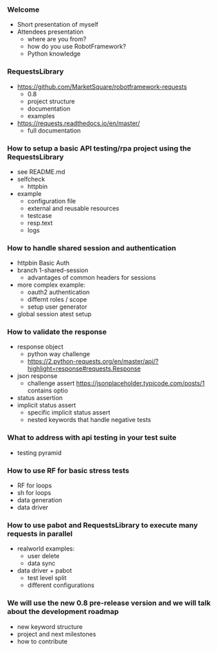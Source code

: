 
### Welcome
- Short presentation of myself
- Attendees presentation
  - where are you from?
  - how do you use RobotFramework?
  - Python knowledge

### RequestsLibrary
- https://github.com/MarketSquare/robotframework-requests
  - 0.8
  - project structure
  - documentation 
  - examples
- https://requests.readthedocs.io/en/master/
  - full documentation

### How to setup a basic API testing/rpa project using the RequestsLibrary
- see README.md
- selfcheck
  - httpbin
- example
  - configuration file
  - external and reusable resources
  - testcase
  - resp.text
  - logs

### How to handle shared session and authentication
- httpbin Basic Auth
- branch 1-shared-session
  - advantages of common headers for sessions
- more complex example:
  - oauth2 authentication
  - differnt roles / scope
  - setup user generator
- global session atest setup

### How to validate the response
- response object
  - python way challenge
  - https://2.python-requests.org/en/master/api/?highlight=response#requests.Response
- json response
  - challenge assert https://jsonplaceholder.typicode.com/posts/1 contains optio
- status assertion
- implicit status assert
  - specific implicit status assert
  - nested keywords that handle negative tests

### What to address with api testing in your test suite
 - testing pyramid

### How to use RF for basic stress tests
- RF for loops
- sh for loops
- data generation
- data driver

### How to use pabot and RequestsLibrary to execute many requests in parallel
- realworld examples: 
  - user delete
  - data sync
- data driver + pabot
  - test level split
  - different configurations

### We will use the new 0.8 pre-release version and we will talk about the development roadmap
- new keyword structure
- project and next milestones
- how to contribute
